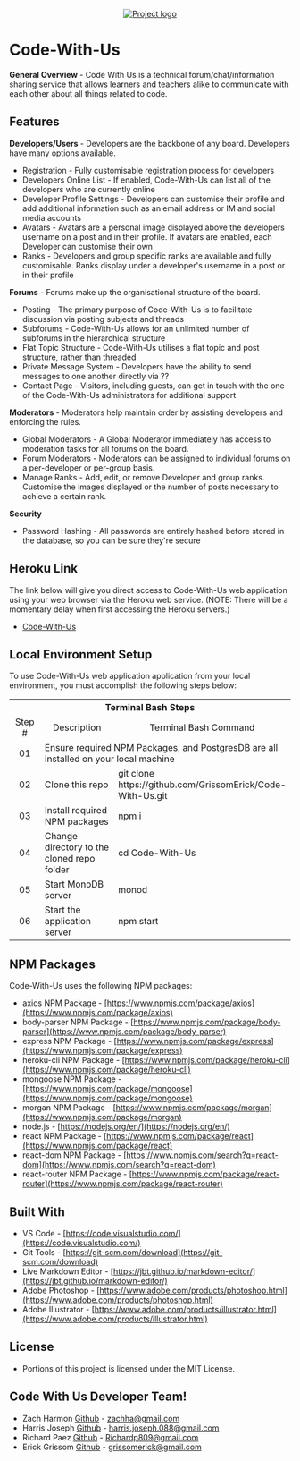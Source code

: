 <p align="center">
<a href="https://code-withus.herokuapp.com/login" target="_blank"><img src=https://github.com/zachha/Code-With-Us/blob/master/client/build/static/img/cwu_readme.png?raw=true" alt="Project logo"/></a>
</p>

# Code-With-Us

**General Overview** - Code With Us is a technical forum/chat/information sharing service that allows learners and teachers alike to communicate with each other about all things related to code. 

## Features
**Developers/Users** - Developers are the backbone of any board. Developers have many options available.
* Registration - Fully customisable registration process for developers
* Developers Online List - If enabled, Code-With-Us can list all of the developers who are currently online
* Developer Profile Settings - Developers can customise their profile and add additional information such as an email address or IM and social media accounts
* Avatars - Avatars are a personal image displayed above the developers username on a post and in their profile. If avatars are enabled, each Developer can customise their own
* Ranks - Developers and group specific ranks are available and fully customisable. Ranks display under a developer's username in a post or in their profile

**Forums** - Forums make up the organisational structure of the board.
* Posting - The primary purpose of Code-With-Us is to facilitate discussion via posting subjects and threads
* Subforums - Code-With-Us allows for an unlimited number of subforums in the hierarchical structure
* Flat Topic Structure - Code-With-Us utilises a flat topic and post structure, rather than threaded
* Private Message System - Developers have the ability to send messages to one another directly via ??
* Contact Page - Visitors, including guests, can get in touch with the one of the Code-With-Us administrators for additional support

**Moderators** - Moderators help maintain order by assisting developers and enforcing the rules.
* Global Moderators - A Global Moderator immediately has access to moderation tasks for all forums on the board.
* Forum Moderators - Moderators can be assigned to individual forums on a per-developer or per-group basis.
* Manage Ranks - Add, edit, or remove Developer and group ranks. Customise the images displayed or the number of posts necessary to achieve a certain rank.

**Security**
* Password Hashing - All passwords are entirely hashed before stored in the database, so you can be sure they're secure
 

<!-- ## Future Improvements
Here is our list of planned improvements that we are working on: -->


## Heroku Link
The link below will give you direct access to Code-With-Us web application using your web browser via the Heroku web service. (NOTE: There will be a momentary delay when first accessing the Heroku servers.)

* [Code-With-Us](https://code-withus.herokuapp.com/login)

## Local Environment Setup
To use Code-With-Us web application application from your local environment, you must accomplish the following steps below:

<table>
  <tr>
    <th colspan="3">Terminal Bash Steps</th>
  </tr>
  <tr>
    <td align="center" style="width: 75px;">Step #</td>
    <td align="center" style="width: 330px;">Description</td>
    <td  align="center" >Terminal Bash Command</td>
  </tr>
  <tr>
    <td align="center">01</td>
    <td colspan="2">Ensure required NPM Packages, and PostgresDB are all installed on your local machine</td>
  </tr>
  <tr>
    <td align="center">02</td>
    <td>Clone this repo</td>
    <td>git clone https://<i></i>github.com/GrissomErick/Code-With-Us.git</td>
  </tr>
  <tr>
    <td align="center">03</td>
    <td>Install required NPM packages</td>
    <td>npm i</td>
  </tr>
  <tr>
    <td align="center">04</td>
    <td>Change directory to the cloned repo folder</td>
    <td>cd Code-With-Us</td>
  </tr>
  <tr>
    <td align="center">05</td>
    <td>Start MonoDB server</td>
    <td>monod</td>
  </tr>
  <tr>
    <td align="center">06</td>
    <td>Start the application server</td>
    <td>npm start</td>
  </tr>
  </table>

## NPM Packages
Code-With-Us uses the following NPM packages:
- axios NPM Package - [https://www.npmjs.com/package/axios](https://www.npmjs.com/package/axios)
- body-parser NPM Package - [https://www.npmjs.com/package/body-parser](https://www.npmjs.com/package/body-parser)
- express NPM Package - [https://www.npmjs.com/package/express](https://www.npmjs.com/package/express)
- heroku-cli NPM Package - [https://www.npmjs.com/package/heroku-cli](https://www.npmjs.com/package/heroku-cli)
- mongoose NPM Package - [https://www.npmjs.com/package/mongoose](https://www.npmjs.com/package/mongoose)
- morgan NPM Package - [https://www.npmjs.com/package/morgan](https://www.npmjs.com/package/morgan)
- node.js - [https://nodejs.org/en/](https://nodejs.org/en/)
- react NPM Package - [https://www.npmjs.com/package/react](https://www.npmjs.com/package/react)
- react-dom NPM Package - [https://www.npmjs.com/search?q=react-dom](https://www.npmjs.com/search?q=react-dom)
- react-router NPM Package - [https://www.npmjs.com/package/react-router](https://www.npmjs.com/package/react-router)

## Built With
* VS Code - [https://code.visualstudio.com/](https://code.visualstudio.com/)
* Git Tools - [https://git-scm.com/download](https://git-scm.com/download)
* Live Markdown Editor - [https://jbt.github.io/markdown-editor/](https://jbt.github.io/markdown-editor/)
* Adobe Photoshop - [https://www.adobe.com/products/photoshop.html](https://www.adobe.com/products/photoshop.html)
* Adobe Illustrator - [https://www.adobe.com/products/illustrator.html](https://www.adobe.com/products/illustrator.html)

## License
* Portions of this project is licensed under the MIT License.

## Code With Us Developer Team!
* Zach Harmon [Github](https://www.github.com/zachha) - zachha@gmail.com
* Harris Joseph [Github](https://www.github.com/HarryCaveMan) - harris.joseph.088@gmail.com
* Richard Paez [Github](https://www.github.com/RPaez09) - Richardp809@gmail.com
* Erick Grissom [Github](https://www.github.com/GrissomErick) - grissomerick@gmail.com

